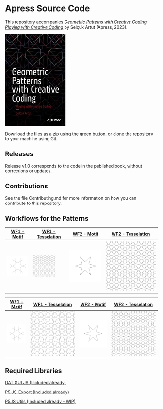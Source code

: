 # Apress Source Code

This repository accompanies [*Geometric Patterns with Creative Coding: Playing with Creative Coding*](https://www.link.springer.com/book/10.1007/9781484293881) by Selçuk Artut (Apress, 2023).

[comment]: #cover
![Cover image](9781484293881.JPG)

Download the files as a zip using the green button, or clone the repository to your machine using Git.

## Releases

Release v1.0 corresponds to the code in the published book, without corrections or updates.

## Contributions

See the file Contributing.md for more information on how you can contribute to this repository.

## Workflows for the Patterns

[WF1 - Motif](https://github.com/Apress/Geometric-Patterns-with-Creative-Coding/blob/main/codes/WF1/Motif%20code/sketch.js) | [WF1 - Tesselation](https://github.com/alptugan/Generative-Art-Praxis/tree/main/03_Hiroshi-Kawano) | [WF2 - Motif](https://github.com/alptugan/Generative-Art-Praxis/tree/main/04_Vera_Molnar-16_Carres_1986) | [WF2 - Tesselation](https://github.com/alptugan/Generative-Art-Praxis/tree/main/04_Vera_Molnar-16_Carres_1986)
------------- | ------------- | ------------- | -------------
<img src="codes/WF1/jpg/motif.jpg" width="100%"> | <img src="codes/WF1/jpg/tesselation.jpg" width="70%">  | ![](codes/WF4/WF4_motif.svg) | ![](codes/WF4/WF4_tesselation.svg)

[WF1 - Motif](https://github.com/Apress/Geometric-Patterns-with-Creative-Coding/blob/main/codes/WF1/Motif%20code/sketch.js) | [WF1 - Tesselation](https://github.com/alptugan/Generative-Art-Praxis/tree/main/03_Hiroshi-Kawano) | [WF2 - Motif](https://github.com/alptugan/Generative-Art-Praxis/tree/main/04_Vera_Molnar-16_Carres_1986) | [WF2 - Tesselation](https://github.com/alptugan/Generative-Art-Praxis/tree/main/04_Vera_Molnar-16_Carres_1986)
------------- | ------------- | ------------- | -------------
![](codes/WF1/jpg/motif.jpg) | ![](codes/WF1/WF1_tesselation.svg) | ![](codes/WF4/WF4_motif.svg) | ![](codes/WF4/WF4_tesselation.svg)

## Required Libraries
[DAT GUI JS (Included already)](https://github.com/dataarts/dat.gui)

[P5.JS-Export (Included already)](https://github.com/drskullster/p5.js-export)

[P5JS.Utils (Included already - WIP)](https://github.com/alptugan/p5.utils)
